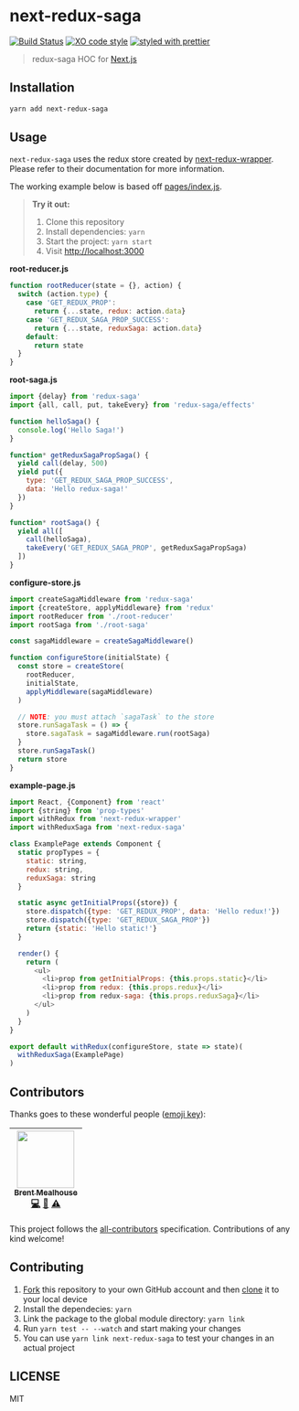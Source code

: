 # next-redux-saga

[![Build Status](https://travis-ci.org/bmealhouse/next-redux-saga.svg?branch=master)](https://travis-ci.org/bmealhouse/next-redux-saga)
[![XO code style](https://img.shields.io/badge/code_style-XO-5ed9c7.svg)](https://github.com/sindresorhus/xo)
[![styled with prettier](https://img.shields.io/badge/styled_with-prettier-ff69b4.svg)](https://github.com/prettier/prettier)

> redux-saga HOC for [Next.js](https://github.com/zeit/next.js/)

## Installation

```sh
yarn add next-redux-saga
```

## Usage

`next-redux-saga` uses the redux store created by [next-redux-wrapper](https://github.com/kirill-konshin/next-redux-wrapper).  Please refer to their documentation for more information.

The working example below is based off [pages/index.js](https://github.com/bmealhouse/next-redux-saga/blob/master/pages/index.js).

> **Try it out:**
>
> 1. Clone this repository
> 2. Install dependencies: `yarn`
> 3. Start the project: `yarn start`
> 4. Visit [http://localhost:3000](http://localhost:3000)

**root-reducer.js**

```js
function rootReducer(state = {}, action) {
  switch (action.type) {
    case 'GET_REDUX_PROP':
      return {...state, redux: action.data}
    case 'GET_REDUX_SAGA_PROP_SUCCESS':
      return {...state, reduxSaga: action.data}
    default:
      return state
  }
}
```

**root-saga.js**

```js
import {delay} from 'redux-saga'
import {all, call, put, takeEvery} from 'redux-saga/effects'

function helloSaga() {
  console.log('Hello Saga!')
}

function* getReduxSagaPropSaga() {
  yield call(delay, 500)
  yield put({
    type: 'GET_REDUX_SAGA_PROP_SUCCESS',
    data: 'Hello redux-saga!'
  })
}

function* rootSaga() {
  yield all([
    call(helloSaga),
    takeEvery('GET_REDUX_SAGA_PROP', getReduxSagaPropSaga)
  ])
}
```

**configure-store.js**

```js
import createSagaMiddleware from 'redux-saga'
import {createStore, applyMiddleware} from 'redux'
import rootReducer from './root-reducer'
import rootSaga from './root-saga'

const sagaMiddleware = createSagaMiddleware()

function configureStore(initialState) {
  const store = createStore(
    rootReducer,
    initialState,
    applyMiddleware(sagaMiddleware)
  )

  // NOTE: you must attach `sagaTask` to the store
  store.runSagaTask = () => {
    store.sagaTask = sagaMiddleware.run(rootSaga)
  }
  store.runSagaTask()
  return store
}
```

**example-page.js**

```js
import React, {Component} from 'react'
import {string} from 'prop-types'
import withRedux from 'next-redux-wrapper'
import withReduxSaga from 'next-redux-saga'

class ExamplePage extends Component {
  static propTypes = {
    static: string,
    redux: string,
    reduxSaga: string
  }

  static async getInitialProps({store}) {
    store.dispatch({type: 'GET_REDUX_PROP', data: 'Hello redux!'})
    store.dispatch({type: 'GET_REDUX_SAGA_PROP'})
    return {static: 'Hello static!'}
  }

  render() {
    return (
      <ul>
        <li>prop from getInitialProps: {this.props.static}</li>
        <li>prop from redux: {this.props.redux}</li>
        <li>prop from redux-saga: {this.props.reduxSaga}</li>
      </ul>
    )
  }
}

export default withRedux(configureStore, state => state)(
  withReduxSaga(ExamplePage)
)
```

## Contributors

Thanks goes to these wonderful people ([emoji key](https://github.com/kentcdodds/all-contributors#emoji-key)):

<!-- ALL-CONTRIBUTORS-LIST:START - Do not remove or modify this section -->
| [<img src="https://avatars0.githubusercontent.com/u/3741255?v=3" width="100px;"/><br /><sub>Brent Mealhouse</sub>](https://twitter.com/bmealhouse)<br />[💻](https://github.com/bmealhouse/next-redux-saga/commits?author=bmealhouse "Code") [📖](https://github.com/bmealhouse/next-redux-saga/commits?author=bmealhouse "Documentation") [⚠️](https://github.com/bmealhouse/next-redux-saga/commits?author=bmealhouse "Tests") |
| :---: |
<!-- ALL-CONTRIBUTORS-LIST:END -->

This project follows the [all-contributors](https://github.com/kentcdodds/all-contributors) specification. Contributions of any kind welcome!

## Contributing

1. [Fork](https://help.github.com/articles/fork-a-repo/) this repository to your own GitHub account and then [clone](https://help.github.com/articles/cloning-a-repository/) it to your local device
2. Install the dependecies: `yarn`
3. Link the package to the global module directory: `yarn link`
4. Run `yarn test -- --watch` and start making your changes
5. You can use `yarn link next-redux-saga` to test your changes in an actual project

## LICENSE

MIT
